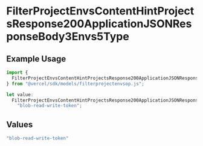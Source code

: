# FilterProjectEnvsContentHintProjectsResponse200ApplicationJSONResponseBody3Envs5Type

## Example Usage

```typescript
import {
  FilterProjectEnvsContentHintProjectsResponse200ApplicationJSONResponseBody3Envs5Type,
} from "@vercel/sdk/models/filterprojectenvsop.js";

let value:
  FilterProjectEnvsContentHintProjectsResponse200ApplicationJSONResponseBody3Envs5Type =
    "blob-read-write-token";
```

## Values

```typescript
"blob-read-write-token"
```